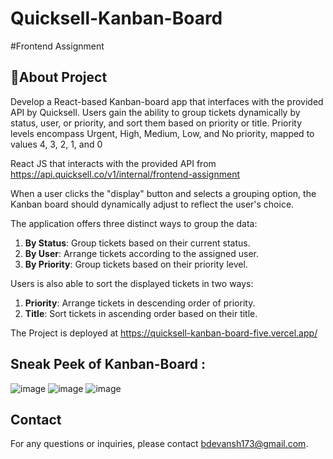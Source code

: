 # Quicksell-Kanban-Board
#Frontend Assignment

## 📌About Project
Develop a React-based Kanban-board app that interfaces with the provided API by Quicksell. Users gain the ability to group tickets dynamically by status, user, or priority, and sort them based on priority or title. Priority levels encompass Urgent, High, Medium, Low, and No priority, mapped to values 4, 3, 2, 1, and 0

React JS that interacts with the provided API from  https://api.quicksell.co/v1/internal/frontend-assignment

When a user clicks the "display" button and selects a grouping option, the Kanban board should dynamically adjust to reflect the user's choice.

The application offers three distinct ways to group the data:

1. **By Status**: Group tickets based on their current status.
2. **By User**: Arrange tickets according to the assigned user.
3. **By Priority**: Group tickets based on their priority level.


Users is also able to sort the displayed tickets in two ways:

1. **Priority**: Arrange tickets in descending order of priority.
2. **Title**: Sort tickets in ascending order based on their title.


The Project is deployed at https://quicksell-kanban-board-five.vercel.app/


## Sneak Peek of  Kanban-Board :
![image](https://github.com/user-attachments/assets/5ac0b733-7ff7-4689-b7e3-804dd18cc9a8)
![image](https://github.com/user-attachments/assets/ae8e0c5c-fe14-4ba6-bde7-2001362af0a4)
![image](https://github.com/user-attachments/assets/040fc0bc-70e6-4b59-ba95-40f262f201a6)

## Contact

For any questions or inquiries, please contact [bdevansh173@gmail.com](mailto:bdevansh173@gmail.com).




